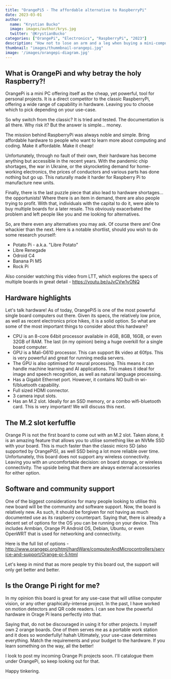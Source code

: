 ```yaml
---
title: "OrangePi5 - The affordable alternative to RaspberryPi"
date: 2023-03-01
author: 
  name: "Krystian Bucko"
  image: images/author/krys.jpg
  twitter: '@KrystianBucko'
categories: ["OrangePi", "Electronics", "RaspberryPi", "2023"]
description: "How not to lose an arm and a leg when buying a mini-computer for your project."
thumbnail: "images/thummbnail-orangepi.jpg"
image: '/images/orangepi-diagram.jpg' 
---
```


## What is OrangePi and why betray the holy Raspberry?!

OrangePi is a mini PC offering itself as the cheap, yet powerful, tool for personal projects. It is a direct competitor to the classic RaspberryPi, offering a wide range of capability in hardware. Leaving you to choose which to pick depending on your use-case. 

So why switch from the classic? It is tried and tested. The documentation is all there. Why risk it? But the answer is simple... money.

The mission behind RaspberryPi was always noble and simple. Bring affordable hardware to people who want to learn more about computing and coding. Make it affordable. Make it cheap!

Unfortunately, through no fault of their own, their hardware has become anything but accessible in the recent years. With the pandemic chip shortages, the war in Ukraine, or the skyrocketing demand for home-working electronics, the prices of conductors and various parts has done nothing but go up. This naturally made it harder for Raspberry Pi to manufacture new units.

Finally, there is the last puzzle piece that also lead to hardware shortages... the opportunists! Where there is an item in demand, there are also people trying to profit. With that, individuals with the capital to do it, were able to buy multiple boards for a later resale. This obviously exacerbated the problem and left people like you and me looking for alternatives.

So, are there even any alternatives you may ask. Of course there are! One whackier than the next. Here is a notable shortlist, should you wish to do some research yourself:

- Potato Pi - a.k.a. "Libre Potato"
- Libre Renegade
- Odroid C4
- Banana Pi M5
- Rock Pi 

Also consider watching this video from LTT, which explores the specs of multiple boards in great detail - https://youtu.be/uJvCVw1yONQ

## Hardware highlights

Let's talk hardware! As of today, OrangePi5 is one of the most powerful single board computers out there. Given its specs, the relatively low price, as well as recent electronics price hikes, it is a solid option. 
So what are some of the most important things to consider about this hardware? 

- CPU is an 8-core 64bit processor available in 4GB, 8GB, 16GB, or even 32GB of RAM. The last (in my opinion) being a huge overkill for a single board computer.
- GPU is a Mali-G610 processor. This can support 8k video at 60fps. This is very powerful and great for running media servers. 
- The GPU is also optimised for neural processing. This means it can handle machine learning and AI applications. This makes it ideal for image and speech recognition, as well as natural language processing. 
- Has a Gigabit Ethernet port. However, it contains NO built-in wi-fi/bluetooth capability.
- Full sized HDMI connector.
- 3 camera input slots.
- Has an M.2 slot. Ideally for an SSD memory, or a combo wifi-bluetooth card. This is very important! We will discuss this next.


## The M.2 slot kerfuffle 

Orange Pi is not the first board to come out with an M.2 slot. Taken alone, it is an amazing feature that allows you to utilise something like an NVMe SSD with your board. This is much faster than the classic micro SD (also supported by OrangePi5), as well SSD being a lot more reliable over time. Unfortunately, this board does not support any wireless connectivity. Leaving you with an uncomfortable decision: on board storage, or wireless connectivity.
The upside being that there are always external accessories for either option.

## Software and community support

One of the biggest considerations for many people looking to utilise this new board will be the community and software support. Now, the board is relatively new. As such, it should be forgiven for not having as much documented use as its raspberry counterpart. Saying that, there is already a decent set of options for the OS you can be running on your device. This includes Armbian, Orange PI Android OS, Debian, Ubuntu, or even OpenWRT that is used for networking and connectivity. 

Here is the full list of options - http://www.orangepi.org/html/hardWare/computerAndMicrocontrollers/service-and-support/Orange-pi-5.html

Let's keep in mind that as more people try this board out, the support will only get better and better. 

## Is the Orange Pi right for me? 

In my opinion this board is great for any use-case that will utilise computer vision, or any other graphically-intense project. In the past, I have worked on motion detectors and QR code readers. I can see how the powerful hardware in Orage Pi leans perfectly into that. 

Saying that, do not be discouraged in using it for other projects. I myself own 2 orange boards. One of them serves me as a portable work station and it does so wonderfully! hahah
Ultimately, your use-case determines everything. Match the requirements and your budget to the hardware. If you learn something on the way, all the better!

I look to post my incoming Orange Pi projects soon. I'll catalogue them under OrangePi, so keep looking out for that. 

Happy tinkering. 